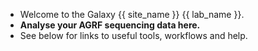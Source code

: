 * Welcome to the Galaxy {{ site_name }} {{ lab_name }}.
* **Analyse your AGRF sequencing data here.** 
* See below for links to useful tools, workflows and help. 

